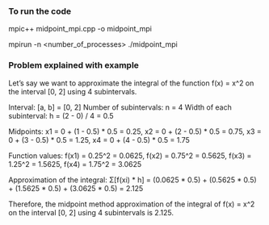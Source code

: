 ### To run the code

mpic++ midpoint_mpi.cpp -o midpoint_mpi

mpirun -n <number_of_processes> ./midpoint_mpi

### Problem explained with example

Let’s say we want to approximate the integral of the function f(x) = x^2 on the interval [0, 2] using 4 subintervals.

Interval: [a, b] = [0, 2]
Number of subintervals: n = 4
Width of each subinterval: h = (2 - 0) / 4 = 0.5

Midpoints: x1 = 0 + (1 - 0.5) * 0.5 = 0.25, x2 = 0 + (2 - 0.5) * 0.5 = 0.75, x3 = 0 + (3 - 0.5) * 0.5 = 1.25, x4 = 0 + (4 - 0.5) * 0.5 = 1.75

Function values: f(x1) = 0.25^2 = 0.0625, f(x2) = 0.75^2 = 0.5625, f(x3) = 1.25^2 = 1.5625, f(x4) = 1.75^2 = 3.0625

Approximation of the integral: Σ[f(xi) * h] = (0.0625 * 0.5) + (0.5625 * 0.5) + (1.5625 * 0.5) + (3.0625 * 0.5) = 2.125

Therefore, the midpoint method approximation of the integral of f(x) = x^2 on the interval [0, 2] using 4 subintervals is 2.125.
